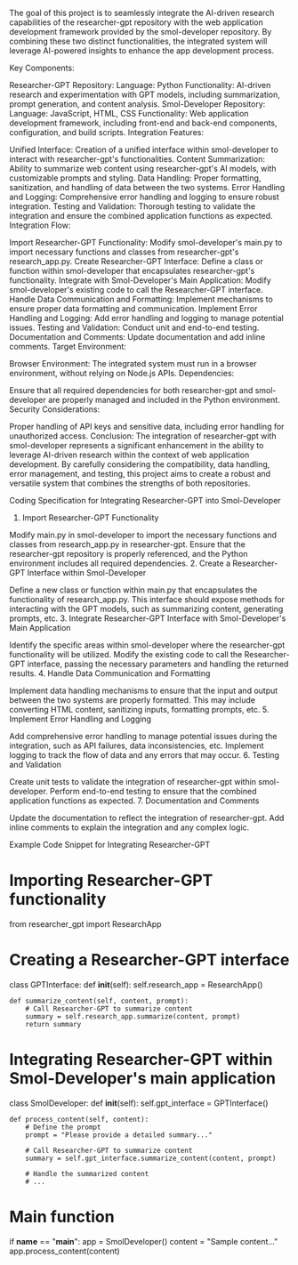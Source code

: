 The goal of this project is to seamlessly integrate the AI-driven research capabilities of the researcher-gpt repository with the web application development framework provided by the smol-developer repository. By combining these two distinct functionalities, the integrated system will leverage AI-powered insights to enhance the app development process.

Key Components:

Researcher-GPT Repository:
Language: Python
Functionality: AI-driven research and experimentation with GPT models, including summarization, prompt generation, and content analysis.
Smol-Developer Repository:
Language: JavaScript, HTML, CSS
Functionality: Web application development framework, including front-end and back-end components, configuration, and build scripts.
Integration Features:

Unified Interface: Creation of a unified interface within smol-developer to interact with researcher-gpt's functionalities.
Content Summarization: Ability to summarize web content using researcher-gpt's AI models, with customizable prompts and styling.
Data Handling: Proper formatting, sanitization, and handling of data between the two systems.
Error Handling and Logging: Comprehensive error handling and logging to ensure robust integration.
Testing and Validation: Thorough testing to validate the integration and ensure the combined application functions as expected.
Integration Flow:

Import Researcher-GPT Functionality: Modify smol-developer's main.py to import necessary functions and classes from researcher-gpt's research_app.py.
Create Researcher-GPT Interface: Define a class or function within smol-developer that encapsulates researcher-gpt's functionality.
Integrate with Smol-Developer's Main Application: Modify smol-developer's existing code to call the Researcher-GPT interface.
Handle Data Communication and Formatting: Implement mechanisms to ensure proper data formatting and communication.
Implement Error Handling and Logging: Add error handling and logging to manage potential issues.
Testing and Validation: Conduct unit and end-to-end testing.
Documentation and Comments: Update documentation and add inline comments.
Target Environment:

Browser Environment: The integrated system must run in a browser environment, without relying on Node.js APIs.
Dependencies:

Ensure that all required dependencies for both researcher-gpt and smol-developer are properly managed and included in the Python environment.
Security Considerations:

Proper handling of API keys and sensitive data, including error handling for unauthorized access.
Conclusion:
The integration of researcher-gpt with smol-developer represents a significant enhancement in the ability to leverage AI-driven research within the context of web application development. By carefully considering the compatibility, data handling, error management, and testing, this project aims to create a robust and versatile system that combines the strengths of both repositories.


Coding Specification for Integrating Researcher-GPT into Smol-Developer
1. Import Researcher-GPT Functionality

Modify main.py in smol-developer to import the necessary functions and classes from research_app.py in researcher-gpt.
Ensure that the researcher-gpt repository is properly referenced, and the Python environment includes all required dependencies.
2. Create a Researcher-GPT Interface within Smol-Developer

Define a new class or function within main.py that encapsulates the functionality of research_app.py.
This interface should expose methods for interacting with the GPT models, such as summarizing content, generating prompts, etc.
3. Integrate Researcher-GPT Interface with Smol-Developer's Main Application

Identify the specific areas within smol-developer where the researcher-gpt functionality will be utilized.
Modify the existing code to call the Researcher-GPT interface, passing the necessary parameters and handling the returned results.
4. Handle Data Communication and Formatting

Implement data handling mechanisms to ensure that the input and output between the two systems are properly formatted.
This may include converting HTML content, sanitizing inputs, formatting prompts, etc.
5. Implement Error Handling and Logging

Add comprehensive error handling to manage potential issues during the integration, such as API failures, data inconsistencies, etc.
Implement logging to track the flow of data and any errors that may occur.
6. Testing and Validation

Create unit tests to validate the integration of researcher-gpt within smol-developer.
Perform end-to-end testing to ensure that the combined application functions as expected.
7. Documentation and Comments

Update the documentation to reflect the integration of researcher-gpt.
Add inline comments to explain the integration and any complex logic.

Example Code Snippet for Integrating Researcher-GPT

# Importing Researcher-GPT functionality
from researcher_gpt import ResearchApp

# Creating a Researcher-GPT interface
class GPTInterface:
    def __init__(self):
        self.research_app = ResearchApp()

    def summarize_content(self, content, prompt):
        # Call Researcher-GPT to summarize content
        summary = self.research_app.summarize(content, prompt)
        return summary

# Integrating Researcher-GPT within Smol-Developer's main application
class SmolDeveloper:
    def __init__(self):
        self.gpt_interface = GPTInterface()

    def process_content(self, content):
        # Define the prompt
        prompt = "Please provide a detailed summary..."
        
        # Call Researcher-GPT to summarize content
        summary = self.gpt_interface.summarize_content(content, prompt)
        
        # Handle the summarized content
        # ...

# Main function
if __name__ == "__main__":
    app = SmolDeveloper()
    content = "Sample content..."
    app.process_content(content)
